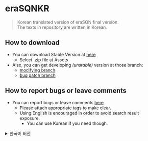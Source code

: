 # eraSQNKR
>Korean translated version of eraSQN final version.  
>The texts in repository are written in Korean.
## How to download
* You can download Stable Version at [here](https://github.com/mosochu/EraSQNK/releases)
    * Select .zip file at Assets
* Also, you can get developing _(unstable)_ version at those branch:
    * [modifying branch](https://github.com/mosochu/EraSQNK/archive/renovation.zip)
    * [bug patch branch](https://github.com/mosochu/EraSQNK/archive/master.zip)
## How to report bugs or leave comments
* You can report bugs or leave comments [here](https://github.com/mosochu/EraSQNK/issues)
    * Please attach appropriate tags to make clear.
    * Using English is encouraged in order to avoid search result exposure.
        * You can use Korean if you need though.

<details>
<summary>한국어 버전</summary>

# eraSQNKR
>eraSQN 최종판의 한국어 번역버전입니다.  
>이 저장소 내용물은 한국어로 구성되어있습니다.
## 다운로드 방법
* [여기서](https://github.com/mosochu/EraSQNK/releases) 정식 버전을 받을 수 있습니다.
    * Assets에서 .zip 파일을 받으세요.
* 개발중인 _(불안정한)_ 두가지 브랜치가 있습니다 :
    * [기능개선 브랜치](https://github.com/mosochu/EraSQNK/archive/renovation.zip)
        * 각종 기능개선 작업이 이루어지는 브랜치로, 오류가 비교적 많이 발생할 수 있습니다.
    * [버그패치 브랜치](https://github.com/mosochu/EraSQNK/archive/master.zip)
        * 원본의 보고된 버그와 번역만 고치는 브랜치입니다.
## 버그 신고 또는 제안사항 남기는 방법
* [이 링크](https://github.com/mosochu/EraSQNK/issues)에서 버그 신고와 제안사항을 남기실 수 있습니다.
    * 명확성을 위해 적절한 태그를 달아주세요.
    * 검색노출 방지를 위해, 영어로 쓰는것을 권장합니다.
        * 그래도 필요하시다면 한국어로 쓰셔도 됩니다.
    ### [태그 설명](https://github.com/mosochu/EraSQNK/labels)
    * bug : 게임이 꺼지거나 진행을 더 이상 못하게 하는 요소입니다.
    * duplicate : 이 태그가 붙은 이슈는 중복된 이슈입니다.
    * enhancement : 추가할 새 요소나 아이디어.
    * glitch : 게임이 꺼지진 않지만, 게임에서 의도되지 않은 동작이나 수치
    * invalid : 등록된 이슈가 유효하지 않습니다. (버그가 아니거나 적절하지 않은 제안사항입니다.)
    * question : 문의사항을 적을 때 이 태그를 달아주세요.
    * translation : 번역관련 게시물. 오역인 경우 glitch도 같이 달아주세요.
    * wontfix : 고칠예정이 없는 사항입니다.

</details>